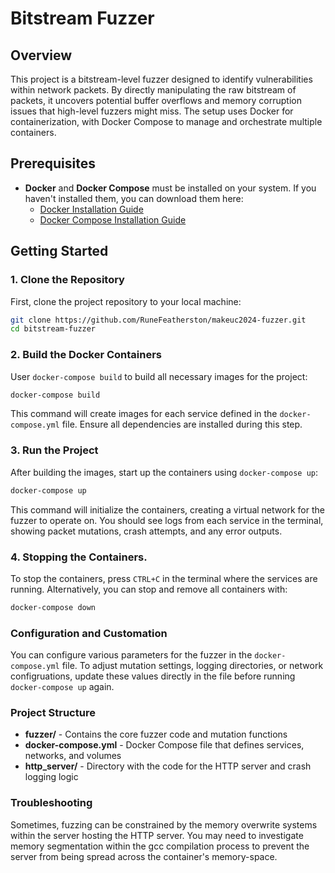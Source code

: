 # Bitstream Fuzzer

## Overview
This project is a bitstream-level fuzzer designed to identify vulnerabilities within network packets. By directly manipulating the raw bitstream of packets, it uncovers potential buffer overflows and memory corruption issues that high-level fuzzers might miss. The setup uses Docker for containerization, with Docker Compose to manage and orchestrate multiple containers.

## Prerequisites
- **Docker** and **Docker Compose** must be installed on your system. If you haven't installed them, you can download them here:
  - [Docker Installation Guide](https://docs.docker.com/get-docker/)
  - [Docker Compose Installation Guide](https://docs.docker.com/compose/install/)

## Getting Started

### 1. Clone the Repository
First, clone the project repository to your local machine:

```bash
git clone https://github.com/RuneFeatherston/makeuc2024-fuzzer.git
cd bitstream-fuzzer
```

### 2. Build the Docker Containers
User `docker-compose build` to build all necessary images for the project:
```bash 
docker-compose build
```
This command will create images for each service defined in the `docker-compose.yml` file. Ensure all dependencies are installed during this step.

### 3. Run the Project
After building the images, start up the containers using `docker-compose up`:
```bash
docker-compose up
```
This command will initialize the containers, creating a virtual network for the fuzzer to operate on. You should see logs from each service in the terminal, showing packet mutations, crash attempts, and any error outputs.

### 4. Stopping the Containers.
To stop the containers, press `CTRL+C` in the terminal where the services are running. Alternatively, you can stop and remove all containers with:
```bash
docker-compose down
```

### Configuration and Customation
You can configure various parameters for the fuzzer in the `docker-compose.yml` file. To adjust mutation settings, logging directories, or network configruations, update these values directly in the file before running `docker-compose up` again.

### Project Structure
- **fuzzer/** - Contains the core fuzzer code and mutation functions
- **docker-compose.yml** - Docker Compose file that defines services, networks, and volumes
- **http_server/** - Directory with the code for the HTTP server and crash logging logic

### Troubleshooting
Sometimes, fuzzing can be constrained by the memory overwrite systems within the server hosting the HTTP server. You may need to investigate memory segmentation within the gcc compilation process to prevent the server from being spread across the container's memory-space.